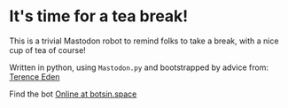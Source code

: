 # It's time for a tea break!

This is a trivial Mastodon robot to remind folks to take a break, with a nice
cup of tea of course!

Written in python, using `Mastodon.py` and bootstrapped by advice from:
[Terence Eden](https://shkspr.mobi/blog/2018/08/easy-guide-to-building-mastodon-bots/)

Find the bot [Online at botsin.space](https://botsin.space/@teabot)

